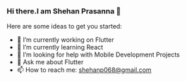 ### Hi there.I am Shehan Prasanna 👋



Here are some ideas to get you started:

- 🔭 I’m currently working on Flutter
- 🌱 I’m currently learning React
- 🤔 I’m looking for help with Mobile Development Projects
- 💬 Ask me about Flutter
- 📫 How to reach me: shehanp068@gmail.com


